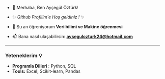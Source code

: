 - 👋 Merhaba, Ben Ayşegül Öztürk!
- ✨ _Github Profilim'e Hoş geldiniz !_ ✨ 

- 🌱 Şu an öğreniyorum **Veri bilimi ve Makine öğrenmesi**
  

-  📫 Bana nasıl ulaşabilirsin: **[aysegulozturk24@hotmail.com](mailto:aysegulozturk2406@hotmail.com)**


  ---

  ### Yeteneklerim 💡  
- **Programla Dilleri :** Python, SQL  
- **Tools:**  Excel, Scikit-learn, Pandas  

